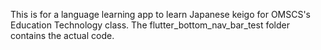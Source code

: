 This is for a language learning app to learn Japanese keigo for OMSCS's Education Technology class. The flutter_bottom_nav_bar_test folder contains the actual code.
